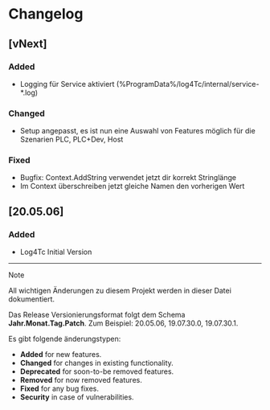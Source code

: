 # Changelog

## [vNext]
### Added

* Logging für Service aktiviert (%ProgramData%/log4Tc/internal/service-*.log)

### Changed

- Setup angepasst, es ist nun eine Auswahl von Features möglich für die Szenarien PLC, PLC+Dev, Host

### Fixed

* Bugfix: Context.AddString verwendet jetzt dir korrekt Stringlänge
* Im Context überschreiben jetzt gleiche Namen den vorherigen Wert

## [20.05.06]
### Added
- Log4Tc Initial Version

---

> [!NOTE]
> All wichtigen Änderungen zu diesem Projekt werden in dieser Datei dokumentiert.
>
> Das Release Versionierungsformat folgt dem Schema **Jahr.Monat.Tag.Patch**. Zum Beispiel: 20.05.06, 19.07.30.0, 19.07.30.1.
> 
> Es gibt folgende änderungstypen:
> - **Added** for new features.
> - **Changed** for changes in existing functionality.
> - **Deprecated** for soon-to-be removed features.
> - **Removed** for now removed features.
> - **Fixed** for any bug fixes.
> - **Security** in case of vulnerabilities.
